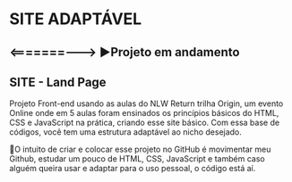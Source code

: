 # SITE ADAPTÁVEL
<h2><=======---> ▶️Projeto em andamento</h2>
<h2>SITE - Land Page</h2>
<p>Projeto Front-end usando as aulas do NLW Return trilha Origin, um evento Online onde em 5 aulas foram ensinados os princípios básicos do HTML, CSS e JavaScript na prática, criando esse site básico. Com essa base de códigos, você tem uma estrutura adaptável ao nicho desejado.</p>
<p>📌O intuito de criar e colocar esse projeto no GitHub é movimentar meu Github, estudar um pouco de HTML, CSS, JavaScript e também caso alguém queira usar e adaptar para o uso pessoal, o código está aí.</p>
